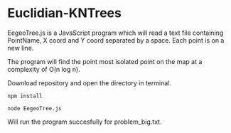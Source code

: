 # Euclidian-KNTrees

EegeoTree.js is a JavaScript program which will read a text file containing PointName, X coord and Y coord separated by a space. Each point is on a new line.

The program will find the point most isolated point on the map at a complexity of O(n log n).

Download repository and open the directory in terminal.

```npm install```

```node EegeoTree.js``` 

Will run the program succesfully for problem_big.txt. 